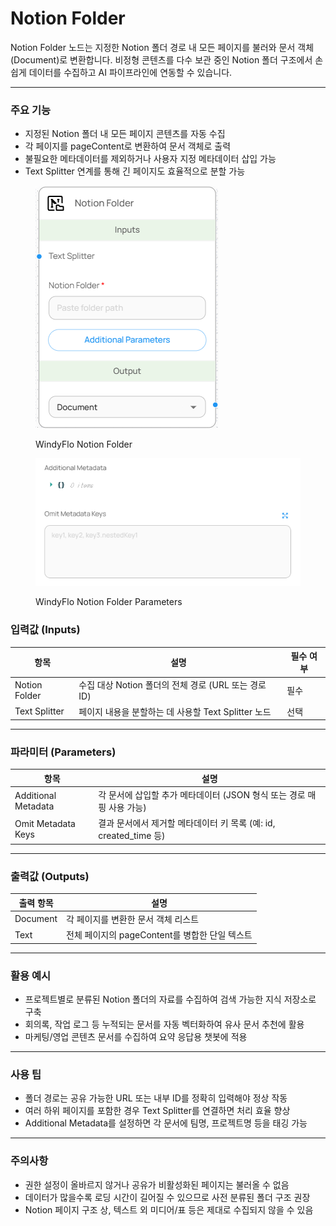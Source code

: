# Notion Folder

Notion Folder 노드는 지정한 Notion 폴더 경로 내 모든 페이지를 불러와 문서 객체(Document)로 변환합니다. 비정형 콘텐츠를 다수 보관 중인 Notion 폴더 구조에서 손쉽게 데이터를 수집하고 AI 파이프라인에 연동할 수 있습니다.

***

### 주요 기능

* 지정된 Notion 폴더 내 모든 페이지 콘텐츠를 자동 수집
* 각 페이지를 pageContent로 변환하여 문서 객체로 출력
* 불필요한 메타데이터를 제외하거나 사용자 지정 메타데이터 삽입 가능
* Text Splitter 연계를 통해 긴 페이지도 효율적으로 분할 가능

<figure><img src="../../../.gitbook/assets/image (33).png" alt=""><figcaption><p>WindyFlo Notion Folder</p></figcaption></figure>

<figure><img src="../../../.gitbook/assets/image (34).png" alt=""><figcaption><p>WindyFlo Notion Folder Parameters</p></figcaption></figure>

### 입력값 (Inputs)

| 항목            | 설명                                    | 필수 여부 |
| ------------- | ------------------------------------- | ----- |
| Notion Folder | 수집 대상 Notion 폴더의 전체 경로 (URL 또는 경로 ID) | 필수    |
| Text Splitter | 페이지 내용을 분할하는 데 사용할 Text Splitter 노드   | 선택    |

***

### 파라미터 (Parameters)

| 항목                  | 설명                                              |
| ------------------- | ----------------------------------------------- |
| Additional Metadata | 각 문서에 삽입할 추가 메타데이터 (JSON 형식 또는 경로 매핑 사용 가능)     |
| Omit Metadata Keys  | 결과 문서에서 제거할 메타데이터 키 목록 (예: id, created\_time 등) |

***

### 출력값 (Outputs)

| 출력 항목    | 설명                              |
| -------- | ------------------------------- |
| Document | 각 페이지를 변환한 문서 객체 리스트            |
| Text     | 전체 페이지의 pageContent를 병합한 단일 텍스트 |

***

### 활용 예시

* 프로젝트별로 분류된 Notion 폴더의 자료를 수집하여 검색 가능한 지식 저장소로 구축
* 회의록, 작업 로그 등 누적되는 문서를 자동 벡터화하여 유사 문서 추천에 활용
* 마케팅/영업 콘텐츠 문서를 수집하여 요약 응답용 챗봇에 적용

***

### 사용 팁

* 폴더 경로는 공유 가능한 URL 또는 내부 ID를 정확히 입력해야 정상 작동
* 여러 하위 페이지를 포함한 경우 Text Splitter를 연결하면 처리 효율 향상
* Additional Metadata를 설정하면 각 문서에 팀명, 프로젝트명 등을 태깅 가능

***

### 주의사항

* 권한 설정이 올바르지 않거나 공유가 비활성화된 페이지는 불러올 수 없음
* 데이터가 많을수록 로딩 시간이 길어질 수 있으므로 사전 분류된 폴더 구조 권장
* Notion 페이지 구조 상, 텍스트 외 미디어/표 등은 제대로 수집되지 않을 수 있음
